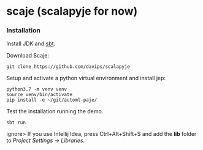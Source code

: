 # scaje (scalapyje for now)

### Installation
Install JDK and [sbt].

Download Scaje:

    git clone https://github.com/davips/scalapyje

Setup and activate a python virtual environment and
install jep:
    
    python3.7 -m venv venv
    source venv/bin/activate
    pip install -e ~/git/automl-paje/
    
Test the installation running the demo.

    sbt run

ignore>
    If you use Intellij Idea,
    press Ctrl+Alt+Shift+S and add 
    the **lib** folder to *Project Settings -> Libraries*.


[sbt]: https://www.scala-sbt.org/release/docs/Setup.html
